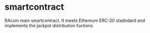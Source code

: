 # smartcontract
RAcoin main smartcontract. It meets Ethereum ERC-20 stadndard and implements the jackpot distribution fuctions.
